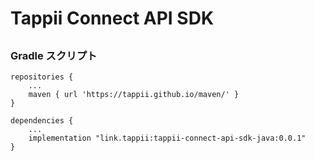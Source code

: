 # Tappii Connect API SDK

## 
### Gradle スクリプト

```
repositories {
    ...
    maven { url 'https://tappii.github.io/maven/' }
}

dependencies {
    ...
    implementation "link.tappii:tappii-connect-api-sdk-java:0.0.1"
}
```
